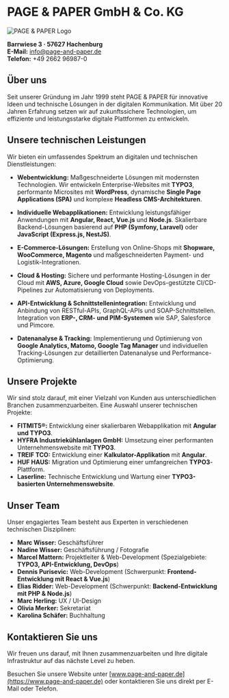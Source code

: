 # PAGE & PAPER GmbH & Co. KG

![PAGE & PAPER Logo]([https://www.page-and-paper.de/logo.png](https://cdn.prod.website-files.com/5f817b8777a280287fd088ae/650194e7eaeee71931113b88_PAP-Logo_r-1_v-l_cv-green_ct-white_cb-transparent.svg))

**Barrwiese 3 · 57627 Hachenburg**  
**E-Mail:** info@page-and-paper.de  
**Telefon:** +49 2662 96987-0  

## Über uns

Seit unserer Gründung im Jahr 1999 steht PAGE & PAPER für innovative Ideen und technische Lösungen in der digitalen Kommunikation. Mit über 20 Jahren Erfahrung setzen wir auf zukunftssichere Technologien, um effiziente und leistungsstarke digitale Plattformen zu entwickeln.

## Unsere technischen Leistungen

Wir bieten ein umfassendes Spektrum an digitalen und technischen Dienstleistungen:

- **Webentwicklung:** Maßgeschneiderte Lösungen mit modernsten Technologien. Wir entwickeln Enterprise-Websites mit **TYPO3**, performante Microsites mit **WordPress**, dynamische **Single Page Applications (SPA)** und komplexe **Headless CMS-Architekturen**. 

- **Individuelle Webapplikationen:** Entwicklung leistungsfähiger Anwendungen mit **Angular, React, Vue.js** und **Node.js**. Skalierbare Backend-Lösungen basierend auf **PHP (Symfony, Laravel)** oder **JavaScript (Express.js, NestJS)**.

- **E-Commerce-Lösungen:** Erstellung von Online-Shops mit **Shopware, WooCommerce, Magento** und maßgeschneiderten Payment- und Logistik-Integrationen.

- **Cloud & Hosting:** Sichere und performante Hosting-Lösungen in der Cloud mit **AWS, Azure, Google Cloud** sowie DevOps-gestützte CI/CD-Pipelines zur Automatisierung von Deployments.

- **API-Entwicklung & Schnittstellenintegration:** Entwicklung und Anbindung von RESTful-APIs, GraphQL-APIs und SOAP-Schnittstellen. Integration von **ERP-, CRM- und PIM-Systemen** wie SAP, Salesforce und Pimcore.

- **Datenanalyse & Tracking:** Implementierung und Optimierung von **Google Analytics, Matomo, Google Tag Manager** und individuellen Tracking-Lösungen zur detaillierten Datenanalyse und Performance-Optimierung.

## Unsere Projekte

Wir sind stolz darauf, mit einer Vielzahl von Kunden aus unterschiedlichen Branchen zusammenzuarbeiten. Eine Auswahl unserer technischen Projekte:

- **FITMIT5®:** Entwicklung einer skalierbaren Webapplikation mit **Angular und TYPO3**.
- **HYFRA Industriekühlanlagen GmbH:** Umsetzung einer performanten Unternehmenswebsite mit **TYPO3**.
- **TREIF TCO:** Entwicklung einer **Kalkulator-Applikation** mit **Angular**.
- **HUF HAUS:** Migration und Optimierung einer umfangreichen **TYPO3**-Plattform.
- **Laserline:** Technische Entwicklung und Wartung einer **TYPO3-basierten Unternehmenswebsite**.

## Unser Team

Unser engagiertes Team besteht aus Experten in verschiedenen technischen Disziplinen:

- **Marc Wisser:** Geschäftsführer
- **Nadine Wisser:** Geschäftsführung / Fotografie
- **Marcel Mattern:** Projektleiter & Web-Development (Spezialgebiete: **TYPO3, API-Entwicklung, DevOps**)
- **Dennis Purisevic:** Web-Development (Schwerpunkt: **Frontend-Entwicklung mit React & Vue.js**)
- **Elias Ridder:** Web-Development (Schwerpunkt: **Backend-Entwicklung mit PHP & Node.js**)
- **Marc Herling:** UX / UI-Design
- **Olivia Merker:** Sekretariat
- **Karolina Schäfer:** Buchhaltung

## Kontaktieren Sie uns

Wir freuen uns darauf, mit Ihnen zusammenzuarbeiten und Ihre digitale Infrastruktur auf das nächste Level zu heben. 

Besuchen Sie unsere Website unter [www.page-and-paper.de](https://www.page-and-paper.de) oder kontaktieren Sie uns direkt per E-Mail oder Telefon.

